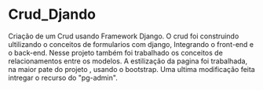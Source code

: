 # Crud_Djando

Criação de um Crud usando Framework Django. O crud foi construindo ultilizando o conceitos de formularios com django, Integrando o front-end e o back-end. Nesse projeto também foi trabalhado os conceitos de relacionamentos entre os modelos. A estilização da pagina foi trabalhada, na maior pate do projeto , usando o bootstrap. Uma ultima modificação feita intregar o recurso do "pg-admin".

